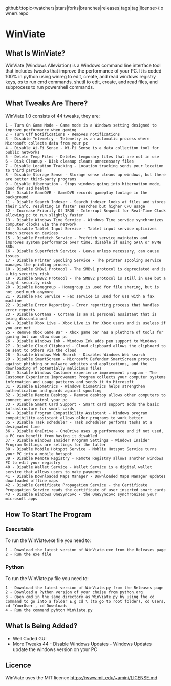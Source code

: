 github/:topic<watchers|stars|forks|branches|releases|tags|tag|license>/:owner/:repo

# WinViate

## What Is WinViate?
WinViate (Windows Alleviation) is a Windows command line interface tool that includes tweaks 
that improve the performance of your PC. It is coded 100% in python using winreg to edit, 
create, and read windows registry keys, os to run cmd commands, shutil to edit, create, and 
read files, and subprocess to run powershell commands.

## What Tweaks Are There?
WinViate 1.0 consists of 44 tweaks, they are:

    1 - Turn On Game Mode - Game mode is a Windows setting designed to improve performance when gaming
    2 - Turn Off Notifications - Removes notifications
    3 - Disable Telemetry - Telemetry is an automatic process where Microsoft collects data from your pc
    4 - Disable Wi-Fi Sense - Wi-Fi Sense is a data collection tool for public networks
    5 - Delete Temp Files - Deletes temporary files that are not in use
    6 - Disk Cleanup - Disk cleanup cleans unnecessary files
    7 - Disable Location Tracking - Location tracking sends your location to third parties
    8 - Disable Storage Sense - Storage sense cleans up windows, but there are better third-party programs
    9 - Disable Hibernation - Stops windows going into hibernation mode, good for ssd health
    10 - Disable GameDVR - GameDVR records gameplay footage in the background
    11 - Disable Search Indexer - Search indexer looks at files and stores their info, resulting in faster searches but higher CPU usage
    12 - Increase Priority Of IRQ8 - Interrupt Request for Real-Time Clock allowing pc to run slightly faster
    13 - Disable Windows Time Service - Windows Time service synchronizes computer clocks via the network
    14 - Disable Tablet Input Service - Tablet input service optimizes touch screen on devices
    15 - Disable Prefetch Service - Prefetch service maintains and improves system performance over time, disable if using SATA or NVMe SSDs
    16 - Disable Superfetch Service - Leave unless necessary, can cause issues
    17 - Disable Printer Spooling Service - The printer spooling service manages the printing process
    18 - Disable SMBv1 Protocol - The SMBv1 protocol is depreciated and is a big security risk
    19 - Disable SMBv2 Protocol - The SMBv2 protocol is still in use but a slight security risk
    20 - Disable Homegroup - Homegroup is used for file sharing, but is not used much anymore
    21 - Disable Fax Service - Fax service is used for use with a fax machine
    22 - Disable Error Reporting - Error reporting process that handles error reports
    23 - Disable Cortana - Cortana is an ai personal assistant that is being discontinued
    24 - Disable Xbox Live - Xbox Live is for Xbox users and is useless if you are not
    25 - Remove Xbox Game Bar - Xbox game bar has a plethora of tools for gaming but can slow down pc
    26 - Disable Windows Ink - Windows Ink adds pen support to Windows
    27 - Disable Cloud Clipboard - Cloud clipboard allows the clipboard to be sent to others via the cloud
    28 - Disable Windows Web Search - Disables Windows Web search
    29 - Disable SmartScreen - Microsoft Defender SmartScreen protects against phishing or malware websites and applications, and the downloading of potentially malicious files
    30 - Disable Windows Customer experience improvement program - The Customer Experience Improvement Program collects your computer systems information and usage patterns and sends it to Microsoft
    31 - Disable Biometrics - Windows biometrics helps strengthen authentication and guards against spoofing
    32 - Disable Remote Desktop - Remote desktop allows other computers to connect and control your pc
    33 - Disable Smart Card Support - Smart card support adds the basic infrastructure for smart cards
    34 - Disable Program Compatibility Assistant - Windows program compatibility assistant allows older programs to work better
    35 - Disable Task scheduler - Task scheduler performs tasks at a designated time
    36 - Disable OneDrive - OneDrive uses up performance and if not used, a PC can benefit from having it disabled
    37 - Disable Windows Insider Program Settings - Windows Insider Program Settings are settings for the latter
    38 - Disable Mobile Hotspot Service - Moblie Hotspot Service turns your PC into a mobile hotspot
    39 - Disable Remote Registry - Remote Registry allows another windows PC to edit your registry
    40 - Disable Wallet Service - Wallet Service is a digital wallet service that allows users to make payments
    41 - Disable Downloaded Maps Manager - Downloaded Maps Manager updates downloaded offline maps
    42 - Disable Certificate Propagation Service - the Certificate Propagation Service reads the certificate of user inserted smart cards
    43 - Disable Windows OneSyncSvc - the OneSyncSvc synchronizes your microsoft apps
    
## How To Start The Program

### Executable
To run the WinViate.exe file you need to:

    1 - Download the latest version of WinViate.exe from the Releases page
    2 - Run the exe file

### Python
To run the WinViate.py file you need to:

    1 - Download the latest version of WinViate.py from the Releases page
    2 - Download a Python version of your choise from python.org
    3 - Open cmd in the same directory as WinViate.py by using the cd command to go into a folder E.g cd \ (to go to root folder), cd Users, cd 'YourUser', cd Downloads
    4 - Run the command pyhton WinViate.py
    
## What Is Being Added?
  - Well Coded GUI
  - More Tweaks
    44 - Disable Windows Updates - Windows Updates update the windows version on your PC

## Licence

WinViate uses the MIT licence
https://www.mit.edu/~amini/LICENSE.md
